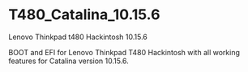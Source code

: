 # T480_Catalina_10.15.6
Lenovo Thinkpad t480 Hackintosh 10.15.6

BOOT and EFI for Lenovo Thinkpad T480 Hackintosh with all working features for Catalina version 10.15.6.
